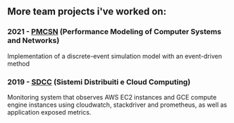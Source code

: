 ## More team projects i've worked on:

### 2021 - [PMCSN](https://github.com/cesto93/pmcsn_project) (Performance Modeling of Computer Systems and Networks)
Implementation of a discrete-event simulation model with an event-driven method

### 2019 - [SDCC](https://github.com/cesto93/progettoSDCC) (Sistemi Distribuiti e Cloud Computing)
Monitoring system that observes AWS EC2 instances and GCE compute engine instances using cloudwatch, stackdriver and prometheus, as well as application exposed metrics.
